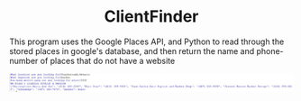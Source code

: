 <center><h1>ClientFinder</h1></center>

<p> This program uses the Google Places API, and Python to read through the stored places in google's database, and then return the name and phone-number of places that do not have a website </p>

<img src = "ClientFinderImg.JPG" width = 700px></img>
